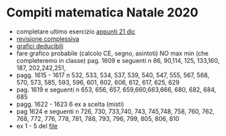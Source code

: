 # Compiti matematica Natale 2020
* completare ultimo esercizio [appunti 21 dic]()
* [revisione complessiva](/Matematica/Compiti/2020%2012%2026%20-%20Vacanze%20di%20Natale/revisione%20complessiva%20funzioni.pdf)
* [grafici deducibili](/Matematica/Compiti/2020%2012%2026%20-%20Vacanze%20di%20Natale/graficideducibili.pdf)
* fare grafico probabile (calcolo CE, segno, asintoti) NO max min (che completeremo in classe) pag. 1609 e seguenti n 86, 90,114, 125, 133,160, 187, 202,242,251,
* pagg. 1615 - 1617 n 532, 533, 534, 537, 539, 540, 547, 555, 567, 568, 570, 573, 585, 593, 596, 601, 602, 606, 612, 617, 625, 629
* pag. 1619 e seguenti n 653, 656, 657, 659,660,663,666, 680, 682, 684, 685
* pagg. 1622 - 1623  6 ex a scelta (misti)
* pag 1624 e seguenti n 726, 730, 733,740, 743, 745,748, 758, 760, 762, 768, 772, 776, 778, 781, 788, 793, 796, 799, 805, 806, 810
* ex 1 - 5 del [file](/Matematica/Compiti/2020%2012%2026%20-%20Vacanze%20di%20Natale/applicazioniderivateInternet.pdf)
